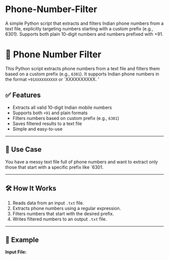 # Phone-Number-Filter
A simple Python script that extracts and filters Indian phone numbers from a text file, explicitly targeting numbers starting with a custom prefix (e.g., 6301). Supports both plain 10-digit numbers and numbers prefixed with +91.
# 📱 Phone Number Filter

This Python script extracts phone numbers from a text file and filters them based on a custom prefix (e.g., `6301`). It supports Indian phone numbers in the format `+91XXXXXXXXXX` or `XXXXXXXXXX. '

## ✅ Features

- Extracts all valid 10-digit Indian mobile numbers
- Supports both `+91` and plain formats
- Filters numbers based on custom prefix (e.g., `6301`)
- Saves filtered results to a text file
- Simple and easy-to-use

---

## 🧠 Use Case

You have a messy text file full of phone numbers and want to extract only those that start with a specific prefix like `6301.

---

## 🛠️ How It Works

1. Reads data from an input `.txt` file.
2. Extracts phone numbers using a regular expression.
3. Filters numbers that start with the desired prefix.
4. Writes filtered numbers to an output `.txt` file.

---

## 📂 Example

**Input File:**
